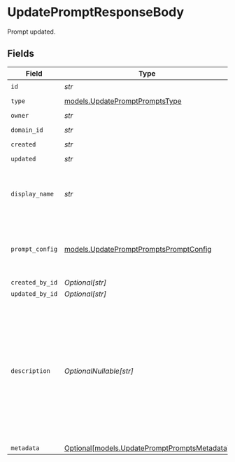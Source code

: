 # UpdatePromptResponseBody

Prompt updated.


## Fields

| Field                                                                                                                                                      | Type                                                                                                                                                       | Required                                                                                                                                                   | Description                                                                                                                                                |
| ---------------------------------------------------------------------------------------------------------------------------------------------------------- | ---------------------------------------------------------------------------------------------------------------------------------------------------------- | ---------------------------------------------------------------------------------------------------------------------------------------------------------- | ---------------------------------------------------------------------------------------------------------------------------------------------------------- |
| `id`                                                                                                                                                       | *str*                                                                                                                                                      | :heavy_check_mark:                                                                                                                                         | N/A                                                                                                                                                        |
| `type`                                                                                                                                                     | [models.UpdatePromptPromptsType](../models/updatepromptpromptstype.md)                                                                                     | :heavy_check_mark:                                                                                                                                         | N/A                                                                                                                                                        |
| `owner`                                                                                                                                                    | *str*                                                                                                                                                      | :heavy_check_mark:                                                                                                                                         | N/A                                                                                                                                                        |
| `domain_id`                                                                                                                                                | *str*                                                                                                                                                      | :heavy_check_mark:                                                                                                                                         | N/A                                                                                                                                                        |
| `created`                                                                                                                                                  | *str*                                                                                                                                                      | :heavy_check_mark:                                                                                                                                         | N/A                                                                                                                                                        |
| `updated`                                                                                                                                                  | *str*                                                                                                                                                      | :heavy_check_mark:                                                                                                                                         | N/A                                                                                                                                                        |
| `display_name`                                                                                                                                             | *str*                                                                                                                                                      | :heavy_check_mark:                                                                                                                                         | The prompt’s name, meant to be displayable in the UI.                                                                                                      |
| `prompt_config`                                                                                                                                            | [models.UpdatePromptPromptsPromptConfig](../models/updatepromptpromptspromptconfig.md)                                                                     | :heavy_check_mark:                                                                                                                                         | A list of messages compatible with the openAI schema                                                                                                       |
| `created_by_id`                                                                                                                                            | *Optional[str]*                                                                                                                                            | :heavy_minus_sign:                                                                                                                                         | N/A                                                                                                                                                        |
| `updated_by_id`                                                                                                                                            | *Optional[str]*                                                                                                                                            | :heavy_minus_sign:                                                                                                                                         | N/A                                                                                                                                                        |
| `description`                                                                                                                                              | *OptionalNullable[str]*                                                                                                                                    | :heavy_minus_sign:                                                                                                                                         | The prompt’s description, meant to be displayable in the UI. Use this field to optionally store a long form explanation of the prompt for your own purpose |
| `metadata`                                                                                                                                                 | [Optional[models.UpdatePromptPromptsMetadata]](../models/updatepromptpromptsmetadata.md)                                                                   | :heavy_minus_sign:                                                                                                                                         | N/A                                                                                                                                                        |